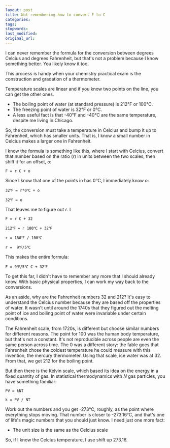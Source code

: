```yaml
---
layout: post
title: Not remembering how to convert F to C
categories:
tags:
stopwords:
last_modified:
original_url:
---
```


I can never remember the formula for the conversion between degrees Celcius and degrees Fahrenheit, but that's not a problem because I know something better. You likely know it too.

This process is handy when your chemistry practical exam is the construction and gradation of a thermometer.

Temperature scales are linear and if you know two points on the line, you can get the other ones.

* The boiling point of water (at standard pressure) is 212℉ or 100℃.
* The freezing point of water is 32℉ or 0℃.
* A less useful fact is that -40℉ and -40℃ are the same temperature, despite me living in Chicago.

So, the conversion must take a temperature in Celcius and bump it up to Fahrenheit, which has smaller units. That is, I know a small number in Celcius makes a larger one in Fahrenheit.

I know the formula is something like this, where I start with Celcius, convert that number based on the ratio (*r*) in units between the two scales, then shift it for an offset, *o*:

    F = r C + o

Since I know that one of the points in has 0℃, I immediately know *o*:

    32℉ = r*0℃ + o

    32℉ = o

That leaves me to figure out *r*. I

    F = r C + 32

    212℉ = r 100℃ + 32℉

    r = 180℉ / 100℃

    r =  9℉/5℃

This makes the entire formula:

	F = 9℉/5℃ C + 32℉

To get this far, I didn't have to remember any more that I should already know. With basic physical properties, I can work my way back to the conversions.

As an aside, why are the Fahrenheit numbers 32 and 212? It's easy to understand the Celcius number because they are based off the properties of water. It wasn't until around the 1740s that they figured out the melting point of ice and boiling point of water were invariable under certain conditions.

The Fahrenheit scale, from 1720s, is different but choose similar numbers for different reasons. The point for 100 was the human body temperature, but that's not a constant. It's not reproducible across people are even the same person across time. The 0 was a different story: the fable goes that Fahrenheit chose the coldest temperature he could measure with this invention, the mercury thermometer. Using that scale, ice water was at 32. From that, we get 212 for the boiling point.

But then there is the Kelvin scale, which based its idea on the energy in a fixed quantity of gas. In statistical thermodynamics with *N* gas particles, you have something familiar:

	PV = kNT

	k = PV / NT

Work out the numbers and you get -273℃, roughly, as the point where everything stops moving. That number is closer to -273.16℃, and that's one of life's magic numbers that you should just know. I need just one more fact:

* The unit size is the same as the Celcius scale

So, if I know the Celcius temperature, I use shift up 273.16.

